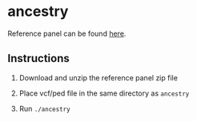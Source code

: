 # ancestry

Reference panel can be found [here](https://www.dropbox.com/s/w61czv0zd0x3jlk/reference_panel.zip?dl=0).

## Instructions

1. Download and unzip the reference panel zip file

2. Place vcf/ped file in the same directory as `ancestry`

3. Run `./ancestry`



